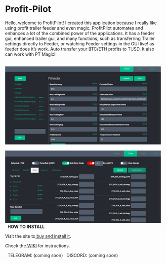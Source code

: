 # Profit-Pilot
<p>Hello, welcome to ProfitPilot! I created this application because I really like using profit trailer feeder and even magic. ProfitPilot automates and enhances a lot of the combined power of the applications. It has a feeder gui, enhanced trailer gui, and many functions, such as transferring Trailer settings directly to Feeder, or watching Feeder settings in the GUI live! as feeder does it’s work. Auto transfer your BTC/ETH profits to TUSD. It also can work with PT Magic! </p>
&nbsp;
<img src="installimages/screenshot-feederpanel1.png" width="800">
&nbsp;
<img src="installimages/screenshot-trailerpanel1.png" width="800">
&nbsp;
<strong>HOW TO INSTALL</strong><br />
<p>   Visit the site to<a href="http://digitaltradingsoftware.com"> buy and install it</a>.</p>
<p>   Check the<a href="/wiki/"> WIKI</a> for instructions.</p>
&nbsp;
   TELEGRAM: (coming soon)
&nbsp;
   DISCORD: (coming soon)
&nbsp;
 
